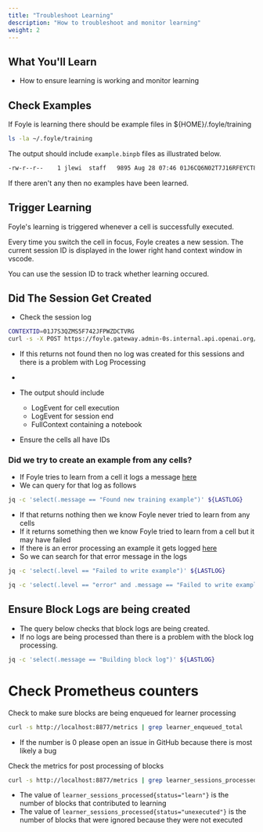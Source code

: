 ```yaml
---
title: "Troubleshoot Learning"
description: "How to troubleshoot and monitor learning"
weight: 2
---
```


## What You'll Learn

* How to ensure learning is working and monitor learning

## Check Examples

If Foyle is learning there should be example files in ${HOME}/.foyle/training

```sh
ls -la ~/.foyle/training
```

The output should include `example.binpb` files as illustrated below.

```sh
-rw-r--r--    1 jlewi  staff   9895 Aug 28 07:46 01J6CQ6N02T7J16RFEYCT8KYWP.example.binpb
```

If there aren't any then no examples have been learned.

## Trigger Learning

Foyle's learning is triggered whenever a cell is successfully executed.

Every time you switch the cell in focus, Foyle creates a new session. 
The current session ID is displayed in the lower right hand context window
in vscode.

You can use the session ID to track whether learning occured.

## Did The Session Get Created

* Check the session log

```bash
CONTEXTID=01J7S3QZMS5F742JFPWZDCTVRG
curl -s -X POST https://foyle.gateway.admin-0s.internal.api.openai.org/api/foyle.logs.SessionsService/GetSession -H "Content-Type: application/json" -d "{\"contextId\": \"${CONTEXTID}\"}" | jq.
```

* If this returns not found then no log was created for this sessions and there is a problem with Log Processing
* 
* The output should include

   * LogEvent for cell execution
   * LogEvent for session end
   * FullContext containing a notebook

* Ensure the cells all have IDs 


### Did we try to create an example from any cells?

* If Foyle tries to learn from a cell it logs a message [here](https://github.com/jlewi/foyle/blob/4288e91ac805b46103d94230b32dd1bc2f957095/app/pkg/learn/learner.go#L155)
* We can query for that log as follows

```bash
jq -c 'select(.message == "Found new training example")' ${LASTLOG}
```

* If that returns nothing then we know Foyle never tried to learn from any cells
* If it returns something then we know Foyle tried to learn from a cell but it may have failed
* If there is an error processing an example it gets logged [here](https://github.com/jlewi/foyle/blob/4288e91ac805b46103d94230b32dd1bc2f957095/app/pkg/learn/learner.go#L205)
* So we can search for that error message in the logs

```bash
jq -c 'select(.level == "Failed to write example")' ${LASTLOG}
```

```bash
jq -c 'select(.level == "error" and .message == "Failed to write example")' ${LASTLOG}
```

## Ensure Block Logs are being created

* The query below checks that block logs are being created.
* If no logs are being processed than there is a problem with the block log processing.

```bash
jq -c 'select(.message == "Building block log")' ${LASTLOG}
```

# Check Prometheus counters

Check to make sure blocks are being enqueued for learner processing

```bash
curl -s http://localhost:8877/metrics | grep learner_enqueued_total 
```

* If the number is 0 please open an issue in GitHub because there is most likely a bug

Check the metrics for post processing of blocks 

```bash
curl -s http://localhost:8877/metrics | grep learner_sessions_processed
```

* The value of `learner_sessions_processed{status="learn"}` is the number of blocks that contributed to learning
* The value of `learner_sessions_processed{status="unexecuted"}` is the number of blocks that were ignored because they were not executed
